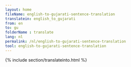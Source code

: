 ```yaml
---
layout: home
fileName: english-to-gujarati-sentence-translation
translatein: english_to_gujarati
from: en
to: gu
folderName : translate
lang: nl
permalink: /nl/english-to-gujarati-sentence-translation
tool: english-to-gujarati-sentence-translation
---
```

{% include section/translateinto.html %}
